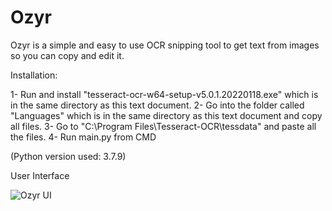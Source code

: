 # Ozyr
Ozyr is a simple and easy to use OCR snipping tool to get text from images so you can copy and edit it.

Installation:

1- Run and install "tesseract-ocr-w64-setup-v5.0.1.20220118.exe" which is in the same directory as this text document.
2- Go into the folder called "Languages" which is in the same directory as this text document and copy all files.
3- Go to "C:\Program Files\Tesseract-OCR\tessdata" and paste all the files.
4- Run main.py from CMD

(Python version used: 3.7.9)

User Interface

![Ozyr UI](https://user-images.githubusercontent.com/73500243/162634168-b904624a-f1cb-479c-ad53-2c8e9640c634.jpg)
